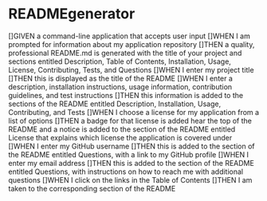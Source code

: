 # READMEgenerator
[]GIVEN a command-line application that accepts user input
[]WHEN I am prompted for information about my application repository
[]THEN a quality, professional README.md is generated with the title of your project and sections entitled Description, Table of Contents, Installation, Usage, License, Contributing, Tests, and Questions
[]WHEN I enter my project title
[]THEN this is displayed as the title of the README
[]WHEN I enter a description, installation instructions, usage information, contribution guidelines, and test instructions
[]THEN this information is added to the sections of the README entitled Description, Installation, Usage, Contributing, and Tests
[]WHEN I choose a license for my application from a list of options
[]THEN a badge for that license is added hear the top of the README and a notice is added to the section of the README entitled License that explains which license the application is covered under
[]WHEN I enter my GitHub username
[]THEN this is added to the section of the README entitled Questions, with a link to my GitHub profile
[]WHEN I enter my email address
[]THEN this is added to the section of the README entitled Questions, with instructions on how to reach me with additional questions
[]WHEN I click on the links in the Table of Contents
[]THEN I am taken to the corresponding section of the README
